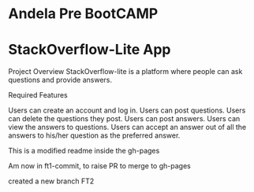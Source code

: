 # Andela Pre BootCAMP
# StackOverflow-Lite App

Project Overview
StackOverflow-lite is a platform where people can ask questions and provide answers. 

Required Features

Users can create an account and log in.
Users can post questions.
Users can delete the questions they post.
Users can post answers.
Users can view the answers to questions.
Users can accept an answer out of all the answers to his/her question as the preferred answer. 

This is a modified readme inside the gh-pages

Am now in ft1-commit, to raise PR to merge to gh-pages

created a new branch FT2
